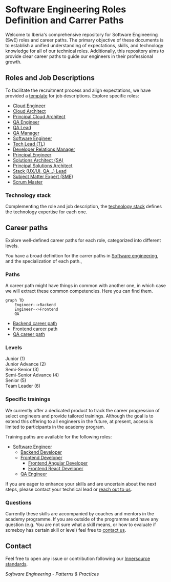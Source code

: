 # Software Engineering Roles Definition and Carrer Paths

Welcome to Iberia's comprehensive repository for Software Engineering (SwE) roles and career paths. The primary objective of these documents is to establish a unified understanding of expectations, skills, and technology knowledge for all of our technical roles. Additionally, this repository aims to provide clear career paths to guide our engineers in their professional growth.

## Roles and Job Descriptions

To facilitate the recruitment process and align expectations, we have provided a [template](./job_descriptions/README.md) for job descriptions.
Explore specific roles:

- [Cloud Engineer](./job_descriptions/cloud_engineer.md)
- [Cloud Architect](./job_descriptions/cloud_architect.md)
- [Principal Cloud Architect](./job_descriptions/principal_cloud_architect.md)
- [QA Engineer](./job_descriptions/qa_engineer.md)
- [QA Lead](./job_descriptions/qa_lead.md)
- [QA Manager](./job_descriptions/qa_manager.md)
- [Software Engineer](./job_descriptions/software_engineer.md)
- [Tech Lead (TL)](./job_descriptions/tech_lead.md)
- [Developer Relations Manager](./job_descriptions/devrel.md)
- [Principal Engineer](./job_descriptions/principal_engineer.md)
- [Solutions Architect (SA)](./job_descriptions/solution_architect.md)
- [Principal Solutions Architect](./job_descriptions/principal_solutions_architect.md)
- [Stack (UX/UI, QA...) Lead ](./job_descriptions/stack_lead.md)
- [Subject Matter Expert (SME)](./job_descriptions/subject_matter_expert.md)
- [Scrum Master](./job_descriptions/scrum_master.md)

### Technology stack

Complementing the role and job description, the [technology stack](./technology_stack.md) defines the technology expertise for each one.

## Career paths

Explore well-defined career paths for each role, categorized into different levels.

You have a broad definition for the carrer paths in [Software engineering](swe_competency_matrix.md), and the specialization of each path.,

### Paths

A career path might have things in common with another one, in which case we will extract these common competencies. Here you can find them.

```mermaid
graph TD
    Engineer-->Backend
    Engineer-->Frontend
    QA
```

- [Backend career path](./career_paths/backend.md)
- [Frontend career path](./career_paths/frontend.md)
- [QA career path](./career_paths/qa.md)

### Levels

Junior (1)  
Junior Advance (2)  
Semi-Senior (3)  
Semi-Senior Advance (4)  
Senior (5)   
Team Leader (6)

### Specific trainings

We currently offer a dedicated product to track the career progression of select engineers and provide tailored trainings. Although the goal is to extend this offering to all engineers in the future, at present, access is limited to participants in the academy program.

Training paths are available for the following roles:

- [Software Engineer](./training_paths/engineer_material.md)
    - [Backend Developer](./training_paths/backend_material.md)
    - [Frontend Developer](./training_paths/frontend_material.md)
        - [Frontend Angular Developer](./training_paths/frontend_angular_material.md)
        - [Frontend React Developer](./training_paths/frontend_react_material.md)
    - [QA Engineer](./training_paths/qa_engineer.md)

If you are eager to enhance your skills and are uncertain about the next steps, please contact your technical lead or [reach out to us](#contact).

### Questions

Currently these skills are accompanied by coaches and mentors in the academy programme. If you are outside of the programme and have any question (e.g. You are not sure what a skill means, or how to evaluate if someboy has certain skill or level) feel free to [contact us](#contact).

## Contact

Feel free to open any issue or contribution following our [Innersource standards](https://github.com/Iberia-Ent/software-engineering--innersource--standards).

*Software Engineering - Patterns & Practices*